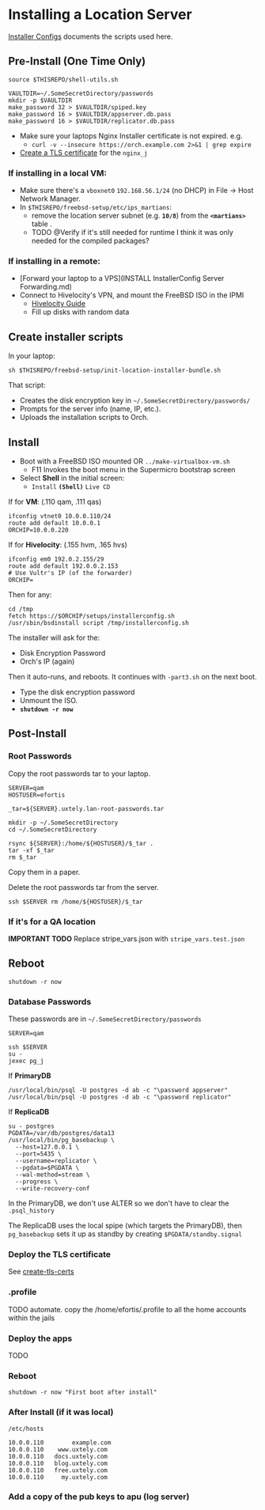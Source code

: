 # Installing a Location Server
[Installer Configs](./Installer%20Configs.md) documents the scripts used here.

## Pre-Install (One Time Only)
```shell
source $THISREPO/shell-utils.sh

VAULTDIR=~/.SomeSecretDirectory/passwords
mkdir -p $VAULTDIR
make_password 32 > $VAULTDIR/spiped.key
make_password 16 > $VAULTDIR/appserver.db.pass
make_password 16 > $VAULTDIR/replicator.db.pass
```


- Make sure your laptops Nginx Installer certificate is not expired. e.g.
    - `curl -v --insecure https://orch.example.com 2>&1 | grep expire`
- [Create a TLS certificate](../orchestration/jails/tls_j/TLS%20Certs.md) for the `nginx_j`

### If installing in a local VM: 
- Make sure there's a `vboxnet0` `192.168.56.1/24` (no DHCP) in File -> Host Network Manager.
- In `$THISREPO/freebsd-setup/etc/ips_martians`: 
  - remove the location server subnet (e.g. **`10/8`**) from the **`<martians>`** table . 
  - TODO @Verify if it's still needed for runtime I think it was only needed for the compiled packages?


### If installing in a remote:
- [Forward your laptop to a VPS](INSTALL InstallerConfig Server Forwarding.md)
- Connect to Hivelocity's VPN, and mount the FreeBSD ISO in the IPMI 
  - [Hivelocity Guide](../README%20VPN.md)
  - Fill up disks with random data
  
  
## Create installer scripts 
In your laptop:
```shell script
sh $THISREPO/freebsd-setup/init-location-installer-bundle.sh
```
That script:
- Creates the disk encryption key in `~/.SomeSecretDirectory/passwords/`
- Prompts for the server info (name, IP, etc.). 
- Uploads the installation scripts to Orch. 


## Install
- Boot with a FreeBSD ISO mounted OR `../make-virtualbox-vm.sh`
  - F11 Invokes the boot menu in the Supermicro bootstrap screen 
- Select **Shell** in the initial screen:
    - `Install` **`(Shell)`** `Live CD`

If for **VM**: (.110 qam, .111 qas)
```shell script
ifconfig vtnet0 10.0.0.110/24
route add default 10.0.0.1
ORCHIP=10.0.0.220
```

If for **Hivelocity**: (.155 hvm, .165 hvs)
```shell script
ifconfig em0 192.0.2.155/29
route add default 192.0.0.2.153
# Use Vultr's IP (of the forwarder)
ORCHIP=
```

Then for any:
```shell script
cd /tmp
fetch https://$ORCHIP/setups/installerconfig.sh 
/usr/sbin/bsdinstall script /tmp/installerconfig.sh
```

The installer will ask for the:
- Disk Encryption Password
- Orch's IP (again)

Then it auto-runs, and reboots. It continues with `-part3.sh` on the next boot.
- Type the disk encryption password
- Unmount the ISO. 
- **`shutdown -r now`**


## Post-Install 
### Root Passwords
Copy the root passwords tar to your laptop. 

```shell script
SERVER=qam
HOSTUSER=efortis
```

```shell script
_tar=${SERVER}.uxtely.lan-root-passwords.tar

mkdir -p ~/.SomeSecretDirectory
cd ~/.SomeSecretDirectory

rsync ${SERVER}:/home/${HOSTUSER}/$_tar .
tar -xf $_tar
rm $_tar
```
Copy them in a paper.

Delete the root passwords tar from the server.
```shell script
ssh $SERVER rm /home/${HOSTUSER}/$_tar
```

### If it's for a QA location
**IMPORTANT TODO**
Replace stripe_vars.json with `stripe_vars.test.json`


## Reboot
```shell script
shutdown -r now
```

### Database Passwords
These passwords are in `~/.SomeSecretDirectory/passwords`

```shell script
SERVER=qam

ssh $SERVER
su -
jexec pg_j
```

If **PrimaryDB**
```shell script
/usr/local/bin/psql -U postgres -d ab -c "\password appserver"
/usr/local/bin/psql -U postgres -d ab -c "\password replicator"
```

If **ReplicaDB**
```shell script
su - postgres 
PGDATA=/var/db/postgres/data13
/usr/local/bin/pg_basebackup \
  --host=127.0.0.1 \
  --port=5435 \
  --username=replicator \
  --pgdata=$PGDATA \
  --wal-method=stream \
  --progress \
  --write-recovery-conf
```

In the PrimaryDB, we don't use ALTER so we don't have to clear the `.psql_history`

The ReplicaDB uses the local spipe (which targets the PrimaryDB), then
`pg_basebackup` sets it up as standby by creating `$PGDATA/standby.signal`

### Deploy the TLS certificate
See [create-tls-certs](../create-tls-certs.md)


### .profile
TODO automate. copy the /home/efortis/.profile to all the home accounts within the jails

### Deploy the apps
TODO

### Reboot
```shell script
shutdown -r now "First boot after install"
```


### After Install (if it was local)
`/etc/hosts` 
```shell script
10.0.0.110        example.com
10.0.0.110    www.uxtely.com
10.0.0.110   docs.uxtely.com
10.0.0.110   blog.uxtely.com
10.0.0.110   free.uxtely.com
10.0.0.110     my.uxtely.com
```


### Add a copy of the pub keys to apu (log server)
